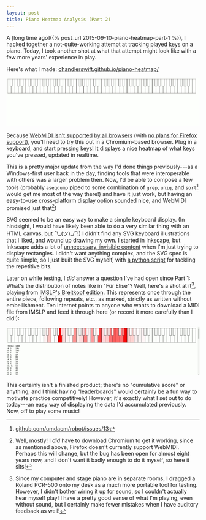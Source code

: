 ```yaml
---
layout: post
title: Piano Heatmap Analysis (Part 2)
---
```


A [long time ago]({% post_url 2015-09-10-piano-heatmap-part-1 %}), I hacked
together a not-quite-working attempt at tracking played keys on a piano. Today,
I took another shot at what that attempt might look like with a few more years'
experience in play.

<!--more-->

Here's what I made:
[chandlerswift.github.io/piano-heatmap/](https://chandlerswift.github.io/piano-heatmap/)

![demo of the keyboard playing the licc](/images/piano-heatmap/demo.gif)

Because
[WebMIDI isn't supported](https://developer.mozilla.org/en-US/docs/Web/API/MIDIInput#Browser_compatibility)
[by all browsers](https://caniuse.com/#feat=midi) (with 
[no plans for Firefox support](https://bugzilla.mozilla.org/show_bug.cgi?id=836897)),
you'll need to try this out in a Chromium-based browser. Plug in a keyboard,
and start pressing keys! It displays a nice heatmap of what keys you've pressed,
updated in realtime.

This is a pretty major update from the way I'd done things previously---as a
Windows-first user back in the day, finding tools that were interoperable with
others was a larger problem then. Now, I'd be able to compose a few tools
(probably `aseqdump` piped to some combination of `grep`, `uniq`, and
`sort`[^hacks-who-me-no-id-never] would get me most of the way there!) and have
it just work, but having an easy-to-use cross-platform display option sounded
nice, and WebMIDI promised just that[^no-firefox]!

[^hacks-who-me-no-id-never]: [github.com/umdacm/robot/issues/13](https://github.com/umdacm/robot/issues/13)

[^no-firefox]: Well, mostly! I _did_ have to download Chromium to get it
    working, since as mentioned above, Firefox doesn't currently support
    WebMIDI. Perhaps this will change, but the bug has been open for almost
    eight years now, and I don't want it badly enough to do it myself, so here
    it sits!

SVG seemed to be an easy way to make a simple keyboard display. (In hindsight,
I would have likely been able to do a very similar thing with an HTML canvas,
but &#xAF;\\\_(&#x30C4;)_/&#xAF;!) I didn't find any SVG keyboard illustrations
that I liked, and wound up drawing my own. I started in Inkscape, but Inkscape
adds a lot of [unnecessary, invisible content](https://xkcd.com/2109/) when I'm
just trying to display rectangles. I didn't want anything complex, and the SVG
spec is quite simple, so I just built the SVG myself, with
[a python script](https://github.com/ChandlerSwift/piano-heatmap/blob/master/generate-svg.py)
for tackling the repetitive bits. 

Later on while testing, I _did_ answer a question I've had open since Part 1:
What's the distribution of notes like in "F&uuml;r Elise"? Well, here's a shot
at it[^mistakes-were-made], playing from
[IMSLP's Breitkopf edition](https://imslp.org/wiki/File:PMLP14377-Beethoven_Werke_Breitkopf_Serie_25_No_298_WoO_59_Fuer_Elise.pdf).
This represents once through the entire piece, following repeats, etc., as
marked, strictly as written without embellishment. Ten internet points to anyone
who wants to download a MIDI file from IMSLP and feed it through here (or record
it more carefully than I did!):

[^mistakes-were-made]: Since my computer and stage piano are in separate rooms,
    I dragged a Roland PCR-500 onto my desk as a much more portable tool for
    testing. However, I didn't bother wiring it up for sound, so I couldn't
    actually hear myself play! I have a pretty good sense of what I'm playing,
    even without sound, but I certainly make fewer mistakes when I have auditory
    feedback as well!

![a heatmap of the notes in f&uuml;r elise](/images/piano-heatmap/fur-elise-analyzed.png)

This certainly isn't a finished product; there's no "cumulative score" or
anything; and I think having "leaderboards" would certainly be a fun way to
motivate practice competitively! However, it's exactly what I set out to do
today---an easy way of displaying the data I'd accumulated previously. Now, off
to play some music!
